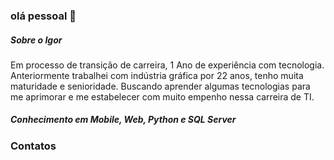 ### olá pessoal 👋

##### Sobre o Igor
Em processo de transição de carreira, 1 Ano de experiência com tecnologia.
Anteriormente trabalhei com indústria gráfica por 22 anos, tenho muita maturidade e senioridade.
Buscando aprender algumas tecnologias para me aprimorar e me estabelecer com muito empenho nessa carreira de TI.

##### Conhecimento em Mobile, Web, Python e SQL Server

### Contatos
